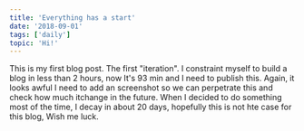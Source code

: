 ```yaml
---
title: 'Everything has a start'
date: '2018-09-01'
tags: ['daily']
topic: 'Hi!'
---
```


This is my first blog post. The first "iteration". I constraint myself to
build a blog in less than 2 hours, now It's 93 min and I need to publish
this. Again, it looks awful I need to add an screenshot so we can
perpetrate this and check how much itchange in the future. When I decided
to do something most of the time, I decay in about 20 days, hopefully this
is not hte case for this blog, Wish me luck.
